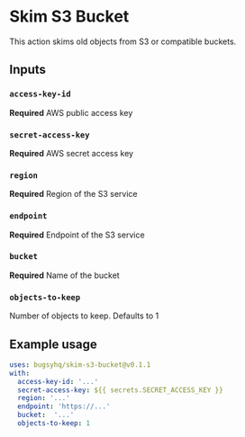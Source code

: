 # Skim S3 Bucket

This action skims old objects from S3 or compatible buckets.

## Inputs

### `access-key-id`

**Required** AWS public access key

### `secret-access-key`

**Required** AWS secret access key

### `region`

**Required** Region of the S3 service

### `endpoint`

**Required** Endpoint of the S3 service

### `bucket`

**Required** Name of the bucket

### `objects-to-keep`

Number of objects to keep. Defaults to 1

## Example usage

```yml
uses: bugsyhq/skim-s3-bucket@v0.1.1
with:
  access-key-id: '...'
  secret-access-key: ${{ secrets.SECRET_ACCESS_KEY }}
  region: '...'
  endpoint: 'https://...'
  bucket:  '...'
  objects-to-keep: 1
```